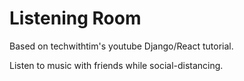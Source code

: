 # Listening Room

Based on techwithtim's youtube Django/React tutorial.

Listen to music with friends while social-distancing.


